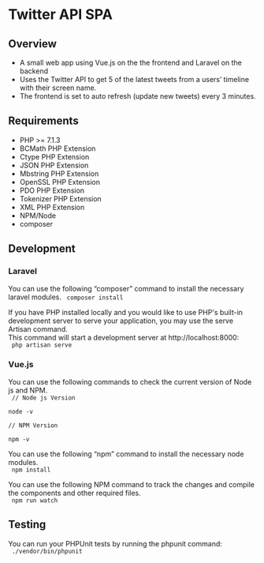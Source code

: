 # Twitter API SPA

## Overview

- A small web app using Vue.js on the the frontend and Laravel on the backend
- Uses the Twitter API to get 5 of the latest tweets from a users’ timeline with their screen name. 
- The frontend is set to auto refresh (update new tweets) every 3 minutes.

## Requirements

- PHP >= 7.1.3
- BCMath PHP Extension
- Ctype PHP Extension
- JSON PHP Extension
- Mbstring PHP Extension
- OpenSSL PHP Extension
- PDO PHP Extension
- Tokenizer PHP Extension
- XML PHP Extension
- NPM/Node
- composer

## Development

### Laravel

You can use the following “composer” command to install the necessary laravel modules. 
<code>
composer install
</code>

If you have PHP installed locally and you would like to use PHP's built-in development server to serve your application, you may use the serve Artisan command.  
This command will start a development server at http://localhost:8000:  
<code>
php artisan serve
</code>

### Vue.js
You can use the following commands to check the current version of Node js and NPM.  
<code>
// Node js Version  
node -v  
// NPM Version  
npm -v
</code>

You can use the following “npm” command to install the necessary node modules.  
<code>
npm install
</code>

You can use the following NPM command to track the changes and compile the components and other required files.  
<code>
npm run watch
</code>

## Testing 

You can run your PHPUnit tests by running the phpunit command:  
<code>
./vendor/bin/phpunit
</code>
